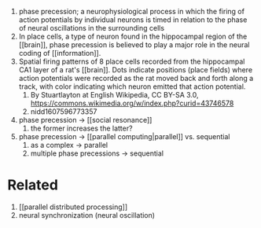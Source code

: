 1. phase precession; a neurophysiological process in which the firing of action potentials by individual neurons is timed in relation to the phase of neural oscillations in the surrounding cells
2. In place cells, a type of neuron found in the hippocampal region of the [[brain]], phase precession is believed to play a major role in the neural coding of [[information]].
3. Spatial firing patterns of 8 place cells recorded from the hippocampal CA1 layer of a rat's [[brain]]. Dots indicate positions (place fields) where action potentials were recorded as the rat moved back and forth along a track, with color indicating which neuron emitted that action potential.
	1. By Stuartlayton at English Wikipedia, CC BY-SA 3.0, https://commons.wikimedia.org/w/index.php?curid=43746578
	2. nidd1607596773357
4. phase precession → [[social resonance]]
	1. the former increases the latter?
5. phase precession → [[parallel computing|parallel]] vs. sequential
	1. as a complex → parallel
	2. multiple phase precessions → sequential

# Related
1. [[parallel distributed processing]]
2. neural synchronization (neural oscillation)